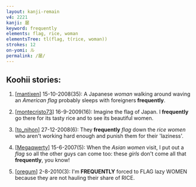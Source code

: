 ```yaml
---
layout: kanji-remain
v4: 2221
kanji: 屡
keyword: frequently
elements: flag, rice, woman
elementsTree: tl(flag, t(rice, woman))
strokes: 12
on-yomi: ル
permalink: /屡/
---
```


## Koohii stories: 

1) [<a href="http://kanji.koohii.com/profile/mantixen">mantixen</a>] 15-10-2008(35): A Japanese <em>woman</em> walking around waving an <em>American flag</em> probably sleeps with foreigners<strong> frequently</strong>.

2) [<a href="http://kanji.koohii.com/profile/montecristo73">montecristo73</a>] 16-9-2009(16): Imagine the flag of Japan. I<strong> frequently</strong> go there for its tasty rice and to see its beautiful women.

3) [<a href="http://kanji.koohii.com/profile/to_nihon">to_nihon</a>] 27-12-2008(6): They<strong> frequently</strong> <em>flag</em> down the <em>rice women</em> who aren&#039;t working hard enough and punish them for their &#039;laziness&#039;.

4) [<a href="http://kanji.koohii.com/profile/Megaqwerty">Megaqwerty</a>] 15-6-2007(5): When the <em>Asian women</em> visit, I put out a <em>flag</em> so all the other guys can come too: these <em>girls</em> don&#039;t come all that<strong> frequently</strong>, you know!

5) [<a href="http://kanji.koohii.com/profile/oregum">oregum</a>] 2-8-2010(3): I&#039;m<strong> FREQUENTLY</strong> forced to FLAG lazy WOMEN because they are not hauling their share of RICE.

